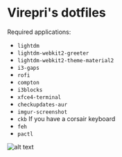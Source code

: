 # Virepri's dotfiles
Required applications:
- `lightdm`
- `lightdm-webkit2-greeter`
- `lightdm-webkit2-theme-material2`
- `i3-gaps`
- `rofi`
- `compton`
- `i3blocks`
- `xfce4-terminal`
- `checkupdates-aur`
- `imgur-screenshot`
- `ckb` If you have a corsair keyboard
- `feh`
- `pactl`

![alt text](https://github.com/Virepri/dotfiles-i3/blob/master/sf.png "Example")
